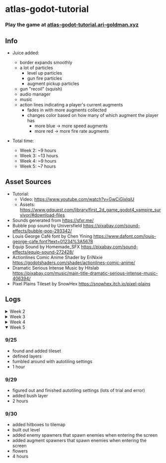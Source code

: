 # atlas-godot-tutorial

### Play the game at [atlas-godot-tutorial.ari-goldman.xyz](https://atlas-godot-tutorial.ari-goldman.xyz/)

## Info
- Juice added:
	- border expands smoothly
	- a lot of particles
		- level up particles
		- gun fire particles
		- augment pickup particles
	- gun "recoil" (squish)
	- audio manager
	- music
	- action lines indicating a player's current augments
		- fades in with more augments collected
		- changes color based on how many of which augment the player has
			- more blue -\> more speed augments
			- more red -\> more fire rate augments
	

- Total time:
	- Week 2: ~9 hours
	- Week 3: ~13 hours
	- Week 4: ~9 hours
	- Week 5: ~7 hours

## Asset Sources
- Tutorial:
	- Video: https://www.youtube.com/watch?v=GwCiGixlqiU
	- Assets: https://www.gdquest.com/library/first_2d_game_godot4_vampire_survivor/#download-files
- Sounds generated from https://sfxr.me/
- Bubble pop sound by Universfield https://pixabay.com/sound-effects/bubble-pop-293342/
- Louis George Café font by Chen Yining https://www.dafont.com/louis-george-cafe.font?text=01234%3A5678
- Equip Sound by Homemade_SFX https://pixabay.com/sound-effects/equip-sound-272428/
- Actionlines Comic Anime Shader by EriNixie https://godotshaders.com/shader/actionlines-comic-anime/
- Dramatic Serious Intense Music by Hitslab https://pixabay.com/music/main-title-dramatic-serious-intense-music-406394/
- Pixel Plains Tileset by SnowHex https://snowhex.itch.io/pixel-plains

## Logs

<details>
<summary>Week 2</summary>
### 9/3
- initialized repository with project files
- started tutorial
- 0.5 hours

### 9/7
- finished tutorial project
- 1.5 hours

### 9/8
- reorganize files
- add XP system
	- mobs drop XP
	- XP attractes to player when in range
	- player levels up at certain XP values
	- player shoots faster on level
- 3 hours (I lost a lot of work to the git gods)

### 9/9
- added charging enemy
- made gun now shoot the closest enemy
- adjusted enemy spawning path to be outside camera
- made enemies spawn faster as player levels up
- added sound effects
- add github workflow to push to github pages
- 4 hours
</details>

<details>
<summary>Week 3</summary>

### 9/15
- added background timer
- created border tool script
- 2 hours (had a lot of trouble with border script)

### 9/16
- made border expand on level
- fixed errors in border tool script
- added ammo meter
- made generic pickup object, now encompassing the XP pickup
- added ammo pickup
	- spawn rate increases with player level
	- has a pickup sound effect
- added text to player displaying current level
- tweaked difficulty curve, mob spawn rate is now depedent on time
	- timer flashes red when spawn rate increases
- death screen now displays time survived
- added augment system
	- augments drop from green slimes
	- can either increase player speed or fire rate
- 11 hours
</details>

<details>
<summary>Week 4</summary>

### 9/17
- implemented (basic) audio manager
- 1 hour

### 9/19
- made border expand with tween
- 2 hours

### 9/22
- added action lines that change based on player augments
- added spark particles when the player's gun shoots
- 2 hours

### 9/23
- added music
	- music fades out on death
- adjusted audio levels
- added player particles
	- emitted on augment collection and player level up
	- each event has its own color of particle
- adjusted spark particles
- action lines now change to better colors depending on what augments you have
	- will mix between blue and red when you have both augment types depending amount each of augment had
- 4 hours (spent a lot of time tinkering with the particles)

</details>


<details open>
<summary>Week 5</summary>

### 9/25
- found and added tileset
- defined layers
- fumbled around with autotiling settings
- 1 hour

### 9/29
- figured out and finished autotiling settings (lots of trial and error)
- added bush layer
- 2 hours

### 9/30
- added hitboxes to tilemap
- built out level
- added enemy spawners that spawn enemies when entering the screen
- added augment spawners that spawn enemies when entering the screen
- flowers
- 4 hours

</details>
